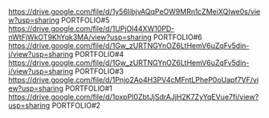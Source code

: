 https://drive.google.com/file/d/1y56IibjvAQqPeOW9MRn1cZMeiXQIwe0s/view?usp=sharing PORTFOLIO#5
https://drive.google.com/file/d/1UPjOl44XW10PD-nWtFjWkOT9KhYqk3MA/view?usp=sharing PORTFOLIO#6
https://drive.google.com/file/d/1Gw_zURTNGYnOZ6LtHemV6uZqFv5din-j/view?usp=sharing PORTFOLIO#4
https://drive.google.com/file/d/1Gw_zURTNGYnOZ6LtHemV6uZqFv5din-j/view?usp=sharing PORTFOLIO#3
https://drive.google.com/file/d/1Pnjo2Ao4H3PV4cMFntLPheP0oUapf7VF/view?usp=sharing PORTFOLIO#1
https://drive.google.com/file/d/1pxpPI0ZbtJjSdrAJjH2K7ZyYqEVue7fi/view?usp=sharing PORTFOLIO#2
